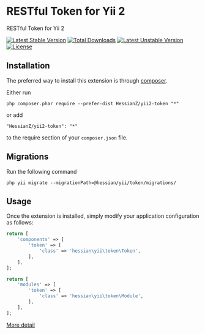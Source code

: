 RESTful Token for Yii 2
=======================
RESTful Token for Yii 2

[![Latest Stable Version](https://poser.pugx.org/HessianZ/yii2-token/v/stable)](https://packagist.org/packages/HessianZ/yii2-token) 
[![Total Downloads](https://poser.pugx.org/HessianZ/yii2-token/downloads)](https://packagist.org/packages/HessianZ/yii2-token) 
[![Latest Unstable Version](https://poser.pugx.org/HessianZ/yii2-token/v/unstable)](https://packagist.org/packages/HessianZ/yii2-token) 
[![License](https://poser.pugx.org/HessianZ/yii2-token/license)](https://packagist.org/packages/HessianZ/yii2-token)

Installation
------------

The preferred way to install this extension is through [composer](http://getcomposer.org/download/).

Either run

```
php composer.phar require --prefer-dist HessianZ/yii2-token "*"
```

or add

```
"HessianZ/yii2-token": "*"
```

to the require section of your `composer.json` file.


Migrations
-----------

Run the following command

```shell
php yii migrate --migrationPath=@hessian/yii/token/migrations/

```

Usage
-----

Once the extension is installed, simply modify your application configuration as follows:

```php
return [
    'components' => [
        'token' => [
            'class' => 'hessian\yii\token\Token',
        ],
    ],
];

return [
    'modules' => [
        'token' => [
            'class' => 'hessian\yii\token\Module',
        ],
    ],
];
```

[More detail](/src/Token.php)
